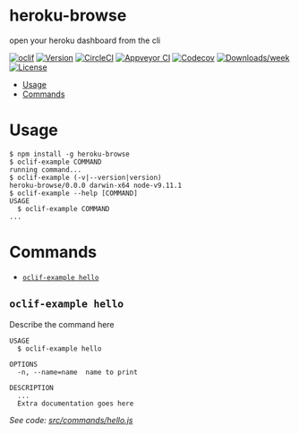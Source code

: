 heroku-browse
=============

open your heroku dashboard from the cli

[![oclif](https://img.shields.io/badge/cli-oclif-brightgreen.svg)](https://oclif.io)
[![Version](https://img.shields.io/npm/v/heroku-browse.svg)](https://npmjs.org/package/heroku-browse)
[![CircleCI](https://circleci.com/gh/maxbeizer/heroku-browse/tree/master.svg?style=shield)](https://circleci.com/gh/maxbeizer/heroku-browse/tree/master)
[![Appveyor CI](https://ci.appveyor.com/api/projects/status/github/maxbeizer/heroku-browse?branch=master&svg=true)](https://ci.appveyor.com/project/maxbeizer/heroku-browse/branch/master)
[![Codecov](https://codecov.io/gh/maxbeizer/heroku-browse/branch/master/graph/badge.svg)](https://codecov.io/gh/maxbeizer/heroku-browse)
[![Downloads/week](https://img.shields.io/npm/dw/heroku-browse.svg)](https://npmjs.org/package/heroku-browse)
[![License](https://img.shields.io/npm/l/heroku-browse.svg)](https://github.com/maxbeizer/heroku-browse/blob/master/package.json)

<!-- toc -->
* [Usage](#usage)
* [Commands](#commands)
<!-- tocstop -->
# Usage
<!-- usage -->
```sh-session
$ npm install -g heroku-browse
$ oclif-example COMMAND
running command...
$ oclif-example (-v|--version|version)
heroku-browse/0.0.0 darwin-x64 node-v9.11.1
$ oclif-example --help [COMMAND]
USAGE
  $ oclif-example COMMAND
...
```
<!-- usagestop -->
# Commands
<!-- commands -->
* [`oclif-example hello`](#oclif-example-hello)

## `oclif-example hello`

Describe the command here

```
USAGE
  $ oclif-example hello

OPTIONS
  -n, --name=name  name to print

DESCRIPTION
  ...
  Extra documentation goes here
```

_See code: [src/commands/hello.js](https://github.com/maxbeizer/heroku-browse/blob/v0.0.0/src/commands/hello.js)_
<!-- commandsstop -->
